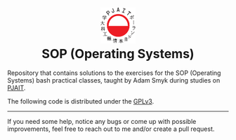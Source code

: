 <h1 align="center">
  <div>
    <img width="80" src="https://raw.githubusercontent.com/itischrisd/itis-PJATK/main/logo.svg" alt="" />
  </div>
  SOP (Operating Systems)
</h1>

Repository that contains solutions to the exercises for the SOP (Operating Systems) bash practical classes, taught by Adam Smyk during studies on [PJAIT](https://www.pja.edu.pl/en/).

The following code is distributed under the [GPLv3](./LICENSE).

---

If you need some help, notice any bugs or come up with possible improvements, feel free to reach out to me and/or create a pull request.
